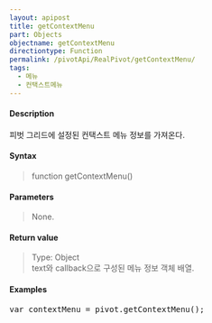 ```yaml
---
layout: apipost
title: getContextMenu
part: Objects
objectname: getContextMenu
directiontype: Function
permalink: /pivotApi/RealPivot/getContextMenu/
tags:
  - 메뉴
  - 컨택스트메뉴
---
```



#### Description

 피벗 그리드에 설정된 컨택스트 메뉴 정보를 가져온다.      

#### Syntax

> function getContextMenu()  

#### Parameters

> None.

#### Return value

> Type: Object  
> text와 callback으로 구성된 메뉴 정보 객체 배열.  

#### Examples 

<pre class="prettyprint">
var contextMenu = pivot.getContextMenu();
</pre>

